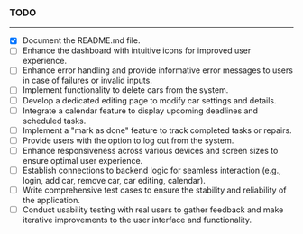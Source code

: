 ### TODO

---

- [x] Document the README.md file.
- [ ] Enhance the dashboard with intuitive icons for improved user experience.
- [ ] Enhance error handling and provide informative error messages to users in case of failures or invalid inputs.
- [ ] Implement functionality to delete cars from the system.
- [ ] Develop a dedicated editing page to modify car settings and details.
- [ ] Integrate a calendar feature to display upcoming deadlines and scheduled tasks.
- [ ] Implement a "mark as done" feature to track completed tasks or repairs.
- [ ] Provide users with the option to log out from the system.
- [ ] Enhance responsiveness across various devices and screen sizes to ensure optimal user experience.
- [ ] Establish connections to backend logic for seamless interaction (e.g., login, add car, remove car, car editing, calendar).
- [ ] Write comprehensive test cases to ensure the stability and reliability of the application.
- [ ] Conduct usability testing with real users to gather feedback and make iterative improvements to the user interface and functionality.
